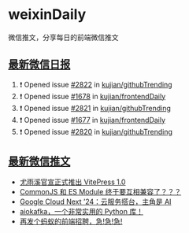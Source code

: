 # weixinDaily
微信推文，分享每日的前端微信推文

## [最新微信日报](https://github.com/kujian/weixinDaily/issues)

<!--START_SECTION:activity-->
1. ❗ Opened issue [#2822](https://github.com/kujian/githubTrending/issues/2822) in [kujian/githubTrending](https://github.com/kujian/githubTrending)
2. ❗ Opened issue [#1678](https://github.com/kujian/frontendDaily/issues/1678) in [kujian/frontendDaily](https://github.com/kujian/frontendDaily)
3. ❗ Opened issue [#2821](https://github.com/kujian/githubTrending/issues/2821) in [kujian/githubTrending](https://github.com/kujian/githubTrending)
4. ❗ Opened issue [#1677](https://github.com/kujian/frontendDaily/issues/1677) in [kujian/frontendDaily](https://github.com/kujian/frontendDaily)
5. ❗ Opened issue [#2820](https://github.com/kujian/githubTrending/issues/2820) in [kujian/githubTrending](https://github.com/kujian/githubTrending)
<!--END_SECTION:activity-->


## [最新微信推文](https://weixin.qdkfweb.cn/)

<!-- BLOG-POST-LIST:START -->
- [尤雨溪官宣正式推出 VitePress 1.0](https://weixin.qdkfweb.cn/41806.html)
- [CommonJS 和 ES Module 终于要互相兼容了？？？](https://weixin.qdkfweb.cn/41803.html)
- [Google Cloud Next ’24：云服务搭台，主角是 AI](https://weixin.qdkfweb.cn/41827.html)
- [aiokafka，一个非常实用的 Python 库！](https://weixin.qdkfweb.cn/41808.html)
- [再发个蚂蚁的前端招聘，急!急!急!](https://weixin.qdkfweb.cn/41802.html)
<!-- BLOG-POST-LIST:END -->